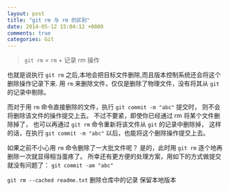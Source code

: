 ```yaml
---
layout: post
title: "git rm 与 rm 的区别"
date: 2014-05-12 15:04:12 +0800
comments: true
categories: Git
---
```

>`git rm` = `rm` + 记录 rm 操作

也就是说执行 `git rm`  之后,本地会把目标文件删除,而且版本控制系统还会将这个删除操作记录下来.
用 `rm` 来删除文件，仅仅是删除了物理文件，没有将其从 `git` 的记录中剔除。

而对于用 `rm` 命令直接删除的文件，执行 `git commit -m "abc"` 提交时，
则不会将删除该文件的操作提交上去。
不过不要紧，即使你已经通过 rm 将某个文件删除掉了，
也可以再通过 `git rm` 命令重新将该文件从 `git` 的记录中删除掉，
这样的话，在执行 `git commit -m "abc"` 以后，也能将这个删除操作提交上去。

如果之前不小心用 `rm` 命令删除了一大批文件呢？
是的，此时用 `git rm` 逐个地再删除一次就显得相当蛋疼了。
所幸还有更方便的处理方案，用如下的方式做提交就没有问题了： `git commit -am "abc"`

`git rm --cached readme.txt`
删除仓库中的记录 保留本地版本